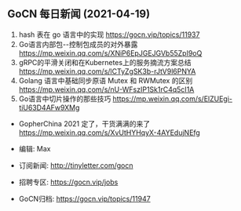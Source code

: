 ## GoCN 每日新闻 (2021-04-19)

1. hash 表在 go 语言中的实现 https://gocn.vip/topics/11937
2. Go语言内部包--控制包成员的对外暴露 https://mp.weixin.qq.com/s/XNiP6EpJGEJGVb55ZpI9oQ
3. gRPC的平滑关闭和在Kubernetes上的服务摘流方案总结 https://mp.weixin.qq.com/s/lCTyZgSK3b-rJtV9l6PNYA
4. Golang 语言中基础同步原语 Mutex 和 RWMutex 的区别 https://mp.weixin.qq.com/s/nU-WFszIP1Sk1rC4q5cI1A
5. Go语言中切片操作的那些技巧 https://mp.weixin.qq.com/s/ElZUEgi-tiU63D4AFw9XMg

- GopherChina 2021 定了，干货满满的来了 https://mp.weixin.qq.com/s/XvUtHYHqyX-4AYEdujNEfg

- 编辑: Max 
- 订阅新闻: http://tinyletter.com/gocn 
- 招聘专区: https://gocn.vip/jobs
- GoCN归档: https://gocn.vip/topics/11947
